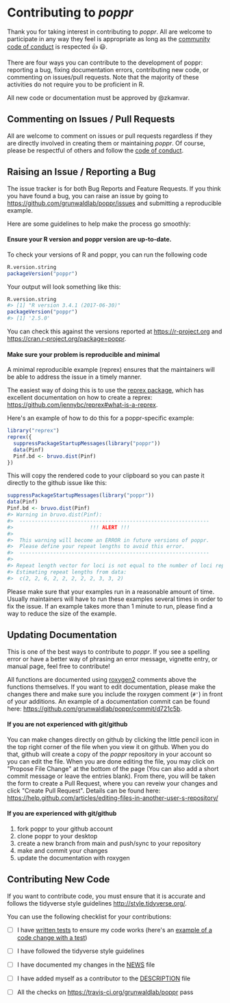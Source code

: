 Contributing to *poppr*
=======================

Thank you for taking interest in contributing to *poppr*. All are welcome to participate in any way they feel is appropriate as long as the [community code of conduct](CONDUCT.md) is respected :+1: :smiley:.

There are four ways you can contribute to the development of poppr: reporting a bug, fixing documentation errors, contributing new code, or commenting on issues/pull requests. Note that the majority of these activities do not require you to be proficient in R.

All new code or documentation must be approved by @zkamvar. 

Commenting on Issues / Pull Requests
------------------------------------

All are welcome to comment on issues or pull requests regardless if they are directly involved in creating them or maintaining *poppr*. Of course, please be respectful of others and follow the [code of conduct](CONDUCT.md).

Raising an Issue / Reporting a Bug
----------------------------------

The issue tracker is for both Bug Reports and Feature Requests. If you think you have found a bug, you can raise an issue by going to <https://github.com/grunwaldlab/poppr/issues> and submitting a reproducible example. 

Here are some guidelines to help make the process go smoothly:

#### Ensure your R version and poppr version are up-to-date.

To check your versions of R and poppr, you can run the following code

```r
R.version.string
packageVersion("poppr")
```

Your output will look something like this:

```r
R.version.string
#> [1] "R version 3.4.1 (2017-06-30)"
packageVersion("poppr")
#> [1] '2.5.0'
```

You can check this against the versions reported at <https://r-project.org> and <https://cran.r-project.org/package=poppr>.

#### Make sure your problem is reproducible and minimal

A minimal reproducible example (reprex) ensures that the maintainers will be able to address the issue in a timely manner. 

The easiest way of doing this is to use the [reprex package](https://cran.r-project.org/package=reprex), which has excellent documentation on how to create a reprex: <https://github.com/jennybc/reprex#what-is-a-reprex>.

Here's an example of how to do this for a poppr-specific example:

```r
library("reprex")
reprex({
  suppressPackageStartupMessages(library("poppr"))
  data(Pinf)
  Pinf.bd <- bruvo.dist(Pinf)
})
```

This will copy the rendered code to your clipboard so you can paste it directly
to the github issue like this:

``` r
suppressPackageStartupMessages(library("poppr"))
data(Pinf)
Pinf.bd <- bruvo.dist(Pinf)
#> Warning in bruvo.dist(Pinf): 
#>  -------------------------------------------------------------- 
#>                         !!! ALERT !!! 
#>  
#>  This warning will become an ERROR in future versions of poppr. 
#>  Please define your repeat lengths to avoid this error. 
#>  -------------------------------------------------------------- 
#> 
#> Repeat length vector for loci is not equal to the number of loci represented.
#> Estimating repeat lengths from data:
#>  c(2, 2, 6, 2, 2, 2, 2, 2, 3, 3, 2)
```

Please make sure that your examples run in a reasonable amount of time. Usually maintainers will have to run these examples several times in order to fix the issue. If an example takes more than 1 minute to run, please find a way to reduce the size of the example. 

Updating Documentation
----------------------

This is one of the best ways to contribute to *poppr*. If you see a spelling error or have a better way of phrasing an error message, vignette entry, or manual page, feel free to contribute!

All functions are documented using [roxygen2](https://cran.r-project.org/web/packages/roxygen2/vignettes/roxygen2.html) comments above the functions themselves. If you want to edit documentation, please make the changes there and make sure you include the roxygen comment (`#'`) in front of your additions. An example of a documentation commit can be found here: <https://github.com/grunwaldlab/poppr/commit/d721c5b>. 

#### If you are not experienced with git/github

You can make changes directly on github by clicking the little pencil icon in the top right corner of the file when you view it on github. When you do that, github will create a copy of the *poppr* repository in your account so you can edit the file. When you are done editing the file, you may click on "Propose File Change" at the bottom of the page (You can also add a short commit message or leave the entries blank). From there, you will be taken the form to create a Pull Request, where you can reveiw your changes and click "Create Pull Request". Details can be found here: <https://help.github.com/articles/editing-files-in-another-user-s-repository/>


#### If you are experienced with git/github

1. fork poppr to your github account
2. clone poppr to your desktop 
3. create a new branch from main and push/sync to your repository
4. make and commit your changes
5. update the documentation with roxygen


Contributing New Code
---------------------

If you want to contribute code, you must ensure that it is accurate and follows
the tidyverse style guidelines <http://style.tidyverse.org/>. 

You can use the following checklist for your contributions:

 - [ ] I have [written tests](http://r-pkgs.had.co.nz/tests.html) to ensure my code works (here's an [example of a code change with a test](https://github.com/grunwaldlab/poppr/commit/43be276))
 - [ ] I have followed the tidyverse style guidelines
 - [ ] I have documented my changes in the [NEWS](NEWS) file
 - [ ] I have added myself as a contributor to the [DESCRIPTION](DESCRIPTION) file
 - [ ] All the checks on <https://travis-ci.org/grunwaldlab/poppr> pass
 
